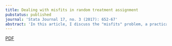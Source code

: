 ```yaml
---
title: Dealing with misfits in random treatment assignment
pubstatus: published
journal: 'Stata Journal 17, no. 3 (2017): 652-67'
abstract: 'In this article, I discuss the "misfits" problem, a practical issue that arises in random treatment assignment whenever observations cannot be neatly distributed among treatments. I also introduce the <code>randtreat</code> command, which performs random assignment of unequal treatment fractions and provides several methods to deal with misfits.'
---
```


[PDF](https://www.dropbox.com/s/os7f4zohdtt2zap/sjart_st0490.pdf?dl=0)
